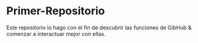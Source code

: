 # Primer-Repositorio
Este repositorio lo hago con el fin de descubrir las funciones de GibHub &amp; comenzar a interactuar mejor con ellas.
